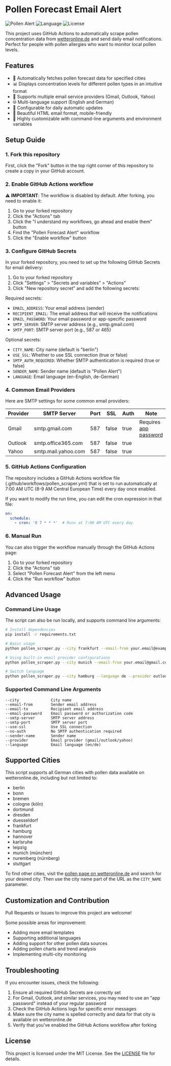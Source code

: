 # Pollen Forecast Email Alert

![Pollen Alert](https://img.shields.io/badge/Pollen-Alert-green)
![Language](https://img.shields.io/badge/Language-Python-blue)
![License](https://img.shields.io/badge/License-MIT-orange)

This project uses GitHub Actions to automatically scrape pollen concentration data from [wetteronline.de](https://www.wetteronline.de/pollen/) and send daily email notifications. Perfect for people with pollen allergies who want to monitor local pollen levels.

## Features

- 🌱 Automatically fetches pollen forecast data for specified cities
- 📊 Displays concentration levels for different pollen types in an intuitive format
- 📧 Supports multiple email service providers (Gmail, Outlook, Yahoo)
- 🌐 Multi-language support (English and German)
- 🔄 Configurable for daily automatic updates
- 📱 Beautiful HTML email format, mobile-friendly
- 🔧 Highly customizable with command-line arguments and environment variables

## Setup Guide

### 1. Fork this repository

First, click the "Fork" button in the top right corner of this repository to create a copy in your GitHub account.

### 2. Enable GitHub Actions workflow

⚠️ **IMPORTANT**: The workflow is disabled by default. After forking, you need to enable it:

1. Go to your forked repository
2. Click the "Actions" tab
3. Click the "I understand my workflows, go ahead and enable them" button
4. Find the "Pollen Forecast Alert" workflow
5. Click the "Enable workflow" button

### 3. Configure GitHub Secrets

In your forked repository, you need to set up the following GitHub Secrets for email delivery:

1. Go to your forked repository
2. Click "Settings" > "Secrets and variables" > "Actions"
3. Click "New repository secret" and add the following secrets:

Required secrets:
- `EMAIL_ADDRESS`: Your email address (sender)
- `RECIPIENT_EMAIL`: The email address that will receive the notifications
- `EMAIL_PASSWORD`: Your email password or app-specific password
- `SMTP_SERVER`: SMTP server address (e.g., smtp.gmail.com)
- `SMTP_PORT`: SMTP server port (e.g., 587 or 465)

Optional secrets:
- `CITY_NAME`: City name (default is "berlin")
- `USE_SSL`: Whether to use SSL connection (true or false)
- `SMTP_AUTH_REQUIRED`: Whether SMTP authentication is required (true or false)
- `SENDER_NAME`: Sender name (default is "Pollen Alert")
- `LANGUAGE`: Email language (en-English, de-German)

### 4. Common Email Providers

Here are SMTP settings for some common email providers:

| Provider | SMTP Server | Port | SSL | Auth | Note |
|----------|-------------|------|-----|------|------|
| Gmail | smtp.gmail.com | 587 | false | true | Requires [app password](https://support.google.com/accounts/answer/185833) |
| Outlook | smtp.office365.com | 587 | false | true | |
| Yahoo | smtp.mail.yahoo.com | 587 | false | true | |

### 5. GitHub Actions Configuration

The repository includes a GitHub Actions workflow file (.github/workflows/pollen_scraper.yml) that is set to run automatically at 7:00 AM UTC (8-9 AM Central European Time) every day once enabled.

If you want to modify the run time, you can edit the cron expression in that file:

```yaml
on:
  schedule:
    - cron: '0 7 * * *'  # Runs at 7:00 AM UTC every day
```

### 6. Manual Run

You can also trigger the workflow manually through the GitHub Actions page:

1. Go to your forked repository
2. Click the "Actions" tab
3. Select "Pollen Forecast Alert" from the left menu
4. Click the "Run workflow" button

## Advanced Usage

### Command Line Usage

The script can also be run locally, and supports command line arguments:

```bash
# Install dependencies
pip install -r requirements.txt

# Basic usage
python pollen_scraper.py --city frankfurt --email-from your.email@example.com --email-to recipient@example.com --email-password yourpassword --smtp-server smtp.example.com --smtp-port 587

# Using built-in email provider configurations
python pollen_scraper.py --city munich --email-from your.email@gmail.com --email-to recipient@example.com --email-password yourpassword --provider gmail

# Switch language
python pollen_scraper.py --city hamburg --language de --provider outlook
```

### Supported Command Line Arguments

```
--city              City name
--email-from        Sender email address
--email-to          Recipient email address
--email-password    Email password or authorization code
--smtp-server       SMTP server address
--smtp-port         SMTP server port
--use-ssl           Use SSL connection
--no-auth           No SMTP authentication required
--sender-name       Sender name
--provider          Email provider (gmail/outlook/yahoo)
--language          Email language (en/de)
```

## Supported Cities

This script supports all German cities with pollen data available on wetteronline.de, including but not limited to:

- berlin
- bonn
- bremen
- cologne (köln)
- dortmund
- dresden
- duesseldorf
- frankfurt
- hamburg
- hannover
- karlsruhe
- leipzig
- munich (münchen)
- nuremberg (nürnberg)
- stuttgart

To find other cities, visit the [pollen page on wetteronline.de](https://www.wetteronline.de/pollen/) and search for your desired city. Then use the city name part of the URL as the `CITY_NAME` parameter.

## Customization and Contribution

Pull Requests or Issues to improve this project are welcome!

Some possible areas for improvement:
- Adding more email templates
- Supporting additional languages
- Adding support for other pollen data sources
- Adding pollen charts and trend analysis
- Implementing multi-city monitoring

## Troubleshooting

If you encounter issues, check the following:

1. Ensure all required GitHub Secrets are correctly set
2. For Gmail, Outlook, and similar services, you may need to use an "app password" instead of your regular password
3. Check the GitHub Actions logs for specific error messages
4. Make sure the city name is spelled correctly and data for that city is available on wetteronline.de
5. Verify that you've enabled the GitHub Actions workflow after forking

## License

This project is licensed under the MIT License. See the [LICENSE](LICENSE) file for details.

